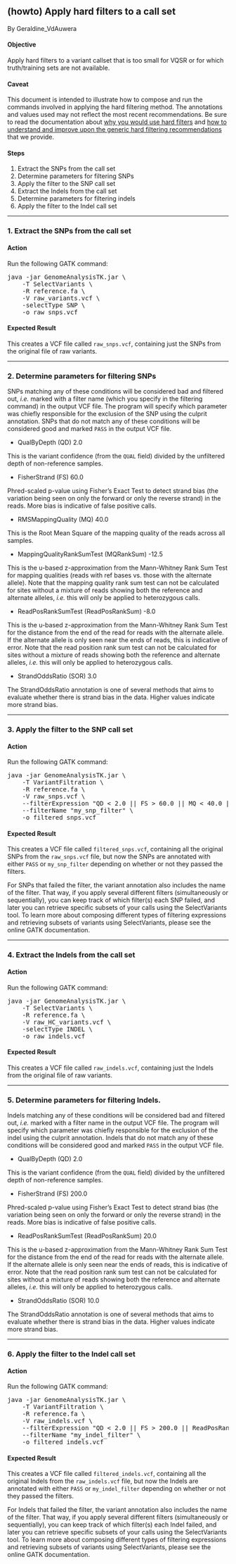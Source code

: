 ## (howto) Apply hard filters to a call set

By Geraldine_VdAuwera

<h4>Objective</h4>

<p>Apply hard filters to a variant callset that is too small for VQSR or for which truth/training sets are not available.</p>

<h4>Caveat</h4>

<p>This document is intended to illustrate how to compose and run the commands involved in applying the hard filtering method. The annotations and values used may not reflect the most recent recommendations. Be sure to read the documentation about <a rel="nofollow" href="https://www.broadinstitute.org/gatk/guide/article?id=3225">why you would use hard filters</a> and <a rel="nofollow" href="https://www.broadinstitute.org/gatk/guide/article?id=6925">how to understand and improve upon the generic hard filtering recommendations</a> that we provide.</p>

<h4>Steps</h4>

<ol><li>Extract the SNPs from the call set</li>
<li>Determine parameters for filtering SNPs</li>
<li>Apply the filter to the SNP call set</li>
<li>Extract the Indels from the call set</li>
<li>Determine parameters for filtering indels</li>
<li>Apply the filter to the Indel call set</li>
</ol><hr></hr><h3>1. Extract the SNPs from the call set</h3>

<h4>Action</h4>

<p>Run the following GATK command:</p>

<pre class="code codeBlock" spellcheck="false">java -jar GenomeAnalysisTK.jar \ 
    -T SelectVariants \ 
    -R reference.fa \ 
    -V raw_variants.vcf \ 
    -selectType SNP \ 
    -o raw_snps.vcf 
</pre>

<h4>Expected Result</h4>

<p>This creates a VCF file called <code class="code codeInline" spellcheck="false">raw_snps.vcf</code>, containing just the SNPs from the original file of raw variants.</p>

<hr></hr><h3>2. Determine parameters for filtering SNPs</h3>

<p>SNPs matching any of these conditions will be considered bad and filtered out, <em>i.e.</em> marked with a filter name (which you specify in the filtering command) in the output VCF file. The program will specify which parameter was chiefly responsible for the exclusion of the SNP using the culprit annotation. SNPs that do not match any of these conditions will be considered good and marked <code class="code codeInline" spellcheck="false">PASS</code> in the output VCF file.</p>

<ul><li>QualByDepth (QD) 2.0</li>
</ul><p>This is the variant confidence (from the <code class="code codeInline" spellcheck="false">QUAL</code> field) divided by the unfiltered depth of non-reference samples.</p>

<ul><li>FisherStrand (FS) 60.0</li>
</ul><p>Phred-scaled p-value using Fisher’s Exact Test to detect strand bias (the variation being seen on only the forward or only the reverse strand) in the reads. More bias is indicative of false positive calls.</p>

<ul><li>RMSMappingQuality (MQ) 40.0</li>
</ul><p>This is the Root Mean Square of the mapping quality of the reads across all samples.</p>

<ul><li>MappingQualityRankSumTest (MQRankSum) -12.5</li>
</ul><p>This is the u-based z-approximation from the Mann-Whitney Rank Sum Test for mapping qualities (reads with ref bases vs. those with the alternate allele). Note that the mapping quality rank sum test can not be calculated for sites without a mixture of reads showing both the reference and alternate alleles, <em>i.e.</em> this will only be applied to heterozygous calls.</p>

<ul><li>ReadPosRankSumTest (ReadPosRankSum) -8.0</li>
</ul><p>This is the u-based z-approximation from the Mann-Whitney Rank Sum Test for the distance from the end of the read for reads with the alternate allele. If the alternate allele is only seen near the ends of reads, this is indicative of error. Note that the read position rank sum test can not be calculated for sites without a mixture of reads showing both the reference and alternate alleles, <em>i.e.</em> this will only be applied to heterozygous calls.</p>

<ul><li>StrandOddsRatio (SOR) 3.0</li>
</ul><p>The StrandOddsRatio annotation is one of several methods that aims to evaluate whether there is strand bias in the data. Higher values indicate more strand bias.</p>

<hr></hr><h3>3. Apply the filter to the SNP call set</h3>

<h4>Action</h4>

<p>Run the following GATK command:</p>

<pre class="code codeBlock" spellcheck="false">java -jar GenomeAnalysisTK.jar \ 
    -T VariantFiltration \ 
    -R reference.fa \ 
    -V raw_snps.vcf \ 
    --filterExpression "QD &lt; 2.0 || FS &gt; 60.0 || MQ &lt; 40.0 || MQRankSum &lt; -12.5 || ReadPosRankSum &lt; -8.0" \ 
    --filterName "my_snp_filter" \ 
    -o filtered_snps.vcf 
</pre>

<h4>Expected Result</h4>

<p>This creates a VCF file called <code class="code codeInline" spellcheck="false">filtered_snps.vcf</code>, containing all the original SNPs from the <code class="code codeInline" spellcheck="false">raw_snps.vcf</code> file, but now the SNPs are annotated with either <code class="code codeInline" spellcheck="false">PASS</code> or <code class="code codeInline" spellcheck="false">my_snp_filter</code> depending on whether or not they passed the filters.</p>

<p>For SNPs that failed the filter, the variant annotation also includes the name of the filter. That way, if you apply several different filters (simultaneously or sequentially), you can keep track of which filter(s) each SNP failed, and later you can retrieve specific subsets of your calls using the SelectVariants tool. To learn more about composing different types of filtering expressions and retrieving subsets of variants using SelectVariants, please see the online GATK documentation.</p>

<hr></hr><h3>4. Extract the Indels from the call set</h3>

<h4>Action</h4>

<p>Run the following GATK command:</p>

<pre class="code codeBlock" spellcheck="false">java -jar GenomeAnalysisTK.jar \ 
    -T SelectVariants \ 
    -R reference.fa \ 
    -V raw_HC_variants.vcf \ 
    -selectType INDEL \ 
    -o raw_indels.vcf 
</pre>

<h4>Expected Result</h4>

<p>This creates a VCF file called <code class="code codeInline" spellcheck="false">raw_indels.vcf</code>, containing just the Indels from the original file of raw variants.</p>

<hr></hr><h3>5. Determine parameters for filtering Indels.</h3>

<p>Indels matching any of these conditions will be considered bad and filtered out, <em>i.e.</em> marked with a filter name in the output VCF file. The program will specify which parameter was chiefly responsible for the exclusion of the indel using the culprit annotation. Indels that do not match any of these conditions will be considered good and marked <code class="code codeInline" spellcheck="false">PASS</code> in the output VCF file.</p>

<ul><li>QualByDepth (QD) 2.0</li>
</ul><p>This is the variant confidence (from the <code class="code codeInline" spellcheck="false">QUAL</code> field) divided by the unfiltered depth of non-reference samples.</p>

<ul><li>FisherStrand (FS) 200.0</li>
</ul><p>Phred-scaled p-value using Fisher’s Exact Test to detect strand bias (the variation being seen on only the forward or only the reverse strand) in the reads. More bias is indicative of false positive calls.</p>

<ul><li>ReadPosRankSumTest (ReadPosRankSum) 20.0</li>
</ul><p>This is the u-based z-approximation from the Mann-Whitney Rank Sum Test for the distance from the end of the read for reads with the alternate allele. If the alternate allele is only seen near the ends of reads, this is indicative of error. Note that the read position rank sum test can not be calculated for sites without a mixture of reads showing both the reference and alternate alleles, <em>i.e.</em> this will only be applied to heterozygous calls.</p>

<ul><li>StrandOddsRatio (SOR) 10.0</li>
</ul><p>The StrandOddsRatio annotation is one of several methods that aims to evaluate whether there is strand bias in the data. Higher values indicate more strand bias.</p>

<hr></hr><h3>6. Apply the filter to the Indel call set</h3>

<h4>Action</h4>

<p>Run the following GATK command:</p>

<pre class="code codeBlock" spellcheck="false">java -jar GenomeAnalysisTK.jar \ 
    -T VariantFiltration \ 
    -R reference.fa \ 
    -V raw_indels.vcf \ 
    --filterExpression "QD &lt; 2.0 || FS &gt; 200.0 || ReadPosRankSum &lt; -20.0" \ 
    --filterName "my_indel_filter" \ 
    -o filtered_indels.vcf 
</pre>

<h4>Expected Result</h4>

<p>This creates a VCF file called <code class="code codeInline" spellcheck="false">filtered_indels.vcf</code>, containing all the original Indels from the <code class="code codeInline" spellcheck="false">raw_indels.vcf</code> file, but now the Indels are annotated with either <code class="code codeInline" spellcheck="false">PASS</code> or <code class="code codeInline" spellcheck="false">my_indel_filter</code> depending on whether or not they passed the filters.</p>

<p>For Indels that failed the filter, the variant annotation also includes the name of the filter. That way, if you apply several different filters (simultaneously or sequentially), you can keep track of which filter(s) each Indel failed, and later you can retrieve specific subsets of your calls using the SelectVariants tool. To learn more about composing different types of filtering expressions and retrieving subsets of variants using SelectVariants, please see the online GATK documentation.</p>
